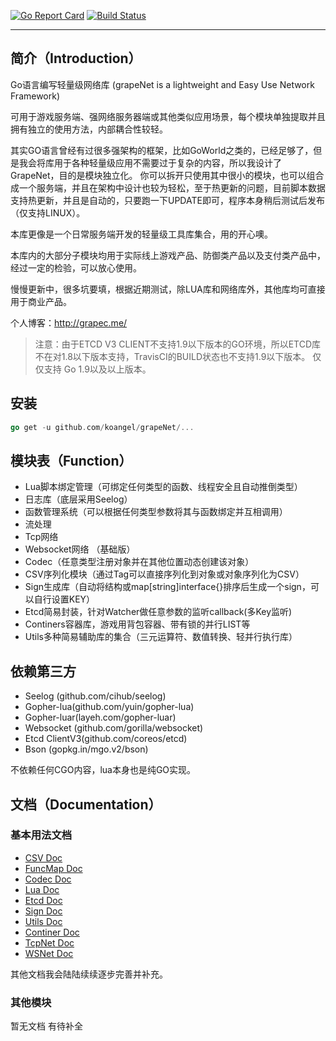  [![Go Report Card](https://goreportcard.com/badge/github.com/koangel/grapeNet)](https://goreportcard.com/report/github.com/koangel/grapeNet)  [![Build Status](https://secure.travis-ci.org/koangel/grapeNet.png)](http://travis-ci.org/koangel/grapeNet)

---

## 简介（Introduction）

Go语言编写轻量级网络库 (grapeNet is a lightweight and Easy Use Network Framework)

可用于游戏服务端、强网络服务器端或其他类似应用场景，每个模块单独提取并且拥有独立的使用方法，内部耦合性较轻。

其实GO语言曾经有过很多强架构的框架，比如GoWorld之类的，已经足够了，但是我会将库用于各种轻量级应用不需要过于复杂的内容，所以我设计了GrapeNet，目的是模块独立化。
你可以拆开只使用其中很小的模块，也可以组合成一个服务端，并且在架构中设计也较为轻松，至于热更新的问题，目前脚本数据支持热更新，并且是自动的，只要跑一下UPDATE即可，程序本身稍后测试后发布（仅支持LINUX）。

本库更像是一个日常服务端开发的轻量级工具库集合，用的开心噢。

本库内的大部分子模块均用于实际线上游戏产品、防御类产品以及支付类产品中，经过一定的检验，可以放心使用。

慢慢更新中，很多坑要填，根据近期测试，除LUA库和网络库外，其他库均可直接用于商业产品。

个人博客：http://grapec.me/

> 注意：由于ETCD V3 CLIENT不支持1.9以下版本的GO环境，所以ETCD库不在对1.8以下版本支持，TravisCI的BUILD状态也不支持1.9以下版本。
> 仅仅支持 Go 1.9以及以上版本。

## 安装

```go
go get -u github.com/koangel/grapeNet/...
```

## 模块表（Function）

* Lua脚本绑定管理（可绑定任何类型的函数、线程安全且自动推倒类型）
* 日志库（底层采用Seelog）
* 函数管理系统（可以根据任何类型参数将其与函数绑定并互相调用）
* 流处理
* Tcp网络
* Websocket网络 （基础版）
* Codec（任意类型注册对象并在其他位置动态创建该对象）
* CSV序列化模块（通过Tag可以直接序列化到对象或对象序列化为CSV）
* Sign生成库（自动将结构或map[string]interface{}排序后生成一个sign，可以自行设置KEY）
* Etcd简易封装，针对Watcher做任意参数的监听callback(多Key监听)
* Continers容器库，游戏用背包容器、带有锁的并行LIST等
* Utils多种简易辅助库的集合（三元运算符、数值转换、轻并行执行库）

## 依赖第三方

* Seelog (github.com/cihub/seelog)
* Gopher-lua(github.com/yuin/gopher-lua)
* Gopher-luar(layeh.com/gopher-luar)
* Websocket (github.com/gorilla/websocket)
* Etcd ClientV3(github.com/coreos/etcd)
* Bson (gopkg.in/mgo.v2/bson)

不依赖任何CGO内容，lua本身也是纯GO实现。

## 文档（Documentation）

### 基本用法文档

* [CSV Doc](./docs/CSV.md)
* [FuncMap Doc](./docs/FuncMap.md)
* [Codec Doc](./docs/Codec.md)
* [Lua Doc](./docs/LuaScript.md)
* [Etcd Doc](./docs/Etcd.md)
* [Sign Doc](./docs/Sign.md)
* [Utils Doc](./docs/Utils.md)
* [Continer Doc](./docs/Continer.md)
* [TcpNet Doc](./docs/TcpNet.md)
* [WSNet Doc](./docs/WSNet.md)

其他文档我会陆陆续续逐步完善并补充。

### 其他模块

暂无文档 有待补全